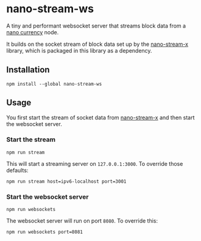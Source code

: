 
# nano-stream-ws

A tiny and performant websocket server that streams block data from a [nano currency](https://nano.org/) node.

It builds on the socket stream of block data set up by the [nano-stream-x](https://github.com/lukes/nano-stream-x) library, which is packaged in this library as a dependency.

## Installation

    npm install --global nano-stream-ws

## Usage

You first start the stream of socket data from [nano-stream-x](https://github.com/lukes/nano-stream-x) and then start the websocket server.

### Start the stream

    npm run stream

This will start a streaming server on `127.0.0.1:3000`. To override those defaults:

    npm run stream host=ipv6-localhost port=3001

### Start the websocket server

    npm run websockets

The websocket server will run on port `8080`. To override this:

    npm run websockets port=8081
